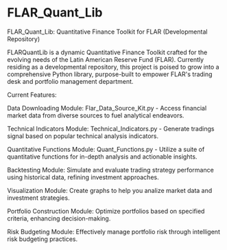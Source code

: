 # FLAR_Quant_Lib
FLAR_Quant_Lib: Quantitative Finance Toolkit for FLAR (Developmental Repository)

FLARQuantLib is a dynamic Quantitative Finance Toolkit crafted for the evolving needs of the Latin American Reserve Fund (FLAR). Currently residing as a developmental repository, this project is poised to grow into a comprehensive Python library, purpose-built to empower FLAR's trading desk and portfolio management department.

Current Features:

Data Downloading Module: Flar_Data_Source_Kit.py - Access financial market data from diverse sources to fuel analytical endeavors. 

Technical Indicators Module: Technical_Indicators.py - Generate tradings signal based on popular technical analysis indicators.

Quantitative Functions Module: Quant_Functions.py - Utilize a suite of quantitative functions for in-depth analysis and actionable insights.

Backtesting Module: Simulate and evaluate trading strategy performance using historical data, refining investment approaches.

Visualization Module: Create graphs to help you analize market data and investment strategies.

Portfolio Construction Module: Optimize portfolios based on specified criteria, enhancing decision-making.

Risk Budgeting Module: Effectively manage portfolio risk through intelligent risk budgeting practices.


